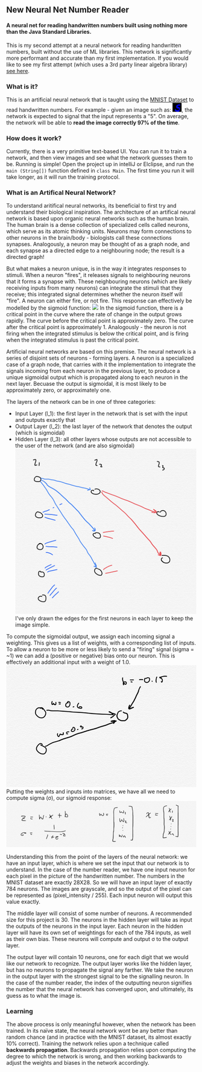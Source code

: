 ## New Neural Net Number Reader
#### A neural net for reading handwritten numbers built using nothing more than the Java Standard Libraries. 

This is my second attempt at a neural network for reading handwritten numbers, built without the use of ML libraries. This network is significantly more performant and accurate than my first implementation. If you would like to see my first attempt (which uses a 3rd party linear algebra library) [see here](https://github.com/reggiemcdonald/neural-net-number-reader).

### What is it? 
This is an artificial neural network that is taught using the [MNIST Dataset](http://yann.lecun.com/exdb/mnist/) to read handwritten numbers. For example - given an image such as: 
![](number-image.bmp), the network is expected to signal that the input represents a "5". On average, the network will be able to <strong>read the image correctly 97% of the time</strong>.

### How does it work? 
Currently, there is a very primitive text-based UI. You can run it to train a network, and then view images and see what the network guesses them to be. Running is simple! Open the project up in intelliJ or Elclipse, and run the `main (String[])` function defined in `class Main`. The first time you run it will take longer, as it will run the training protocol.

### What is an Artifical Neural Network? 
To understand aritifical neural networks, its beneficial to first try and understand their biological inspiration. The architecture of an artifical neural network is based upon organic neural networks such as the human brain. The human brain is a dense collection of specialized cells called neurons, which serve as its atomic thinking units. Neurons may form connections to other neurons in the brain/body - biologists call these connections synapses. Analogously, a neuron may be thought of as a graph node, and each synapse as a directed edge to a neighbouring node; the result is a directed graph!

But what makes a neuron unique, is in the way it integrates responses to stimuli. When a neuron "fires", it releases signals to neighbouring neurons that it forms a synapse with. These neighbouring neurons (which are likely receiving inputs from many neurons) can integrate the stimuli that they receive; this integrated signal determines whether the neuron itself will "fire". A neuron can either fire, or not fire. This response can effectively be modelled by the sigmoid function: ![](https://upload.wikimedia.org/wikipedia/commons/thumb/8/88/Logistic-curve.svg/2560px-Logistic-curve.svg.png) In the sigmoid function, there is a critical point in the curve where the rate of change in the output grows rapidly. The curve before the critical point is approximately zero. The curve after the critical point is approximately 1. Analogously - the neuron is not firing when the integrated stimulus is below the critical point, and is firing when the integrated stimulus is past the critical point.

Artificial neural networks are based on this premise. The neural network is a series of disjoint sets of neurons - forming layers. A neuron is a specialized case of a graph node, that carries with it the implementation to integrate the signals incoming from each neuron in the previous layer, to produce a unique sigmoidal output which is propagated along to each neuron in the next layer. Becuase the output is sigmoidal, it is most likely to be approximately zero, or approximately one.

The layers of the network can be in one of three categories:
- Input Layer (l_1): the first layer in the network that is set with the input and outputs exactly that
- Output Layer (l_2): the last layer of the network that denotes the output (which is sigmoidal)
- Hidden Layer (l_3): all other layers whose outputs are not accessible to the user of the network (and are also sigmoidal) ![](nn-img1.jpeg) I've only drawn the edges for the first neurons in each layer to keep the image simple. 

To compute the sigmoidal output, we assign each incoming signal a weighting. This gives us a list of weights, with a corresponding list of inputs. To allow a neuron to be more or less likely to send a "firing" signal (sigma = ~1) we can add a (positive or negative) bias onto our neuron. This is effectively an additional input with a weight of 1.0. ![](nn-img3.jpeg) Putting the weights and inputs into matrices, we have all we need to compute sigma (&#963;), our sigmoid response:![](nn-img2.jpeg)

Understanding this from the point of the layers of the neural network: we have an input layer, which is where we set the input that our network is to understand. In the case of the number reader, we have one input neuron for each pixel in the picture of the handwritten number. The numbers in the MNIST dataset are exactly 28X28. So we will have an input layer of exactly 784 neurons. The images are grayscale, and so the output of the pixel can be represented as (pixel_intensity / 255). Each input neuron will output this value exactly. 

The middle layer will consist of some number of neurons. A recommended size for this project is 30. The neurons in the hidden layer will take as input the outputs of the neurons in the input layer. Each neuron in the hidden layer will have its own set of weightings for each of the 784 inputs, as well as their own bias. These neurons will compute and output &#963; to the output layer. 

The output layer will contain 10 neurons, one for each digit that we would like our network to recognize. The output layer works like the hidden layer, but has no neurons to propagate the signal any farther. We take the neuron in the output layer with the strongest signal to be the signalling neuron. In the case of the number reader, the index of the outputting neuron signifies the number that the neural network has converged upon, and ultimately, its guess as to what the image is. 

### Learning 
The above process is only meaningful however, when the network has been trained. In its naïve state, the neural network wont be any better than random chance (and in practice with the MNIST dataset, its almost exactly 10% correct). Training the network relies upon a technique called <strong>backwards propagation</strong>. Backwards propagation relies upon computing the degree to which the network is wrong, and then working backwards to adjust the weights and biases in the network accordingly.





